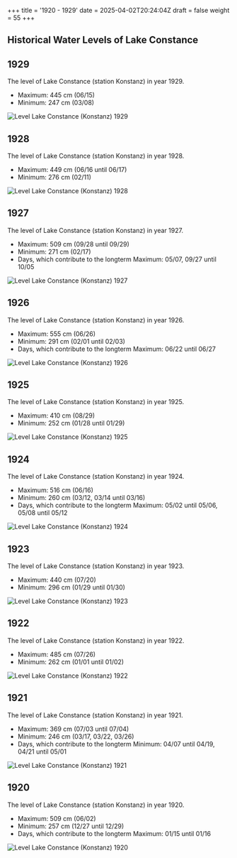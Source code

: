 +++
title = '1920 - 1929'
date = 2025-04-02T20:24:04Z
draft = false
weight = 55
+++

## Historical Water Levels of Lake Constance

## 1929

The level of Lake Constance (station Konstanz) in year 1929.

- Maximum: 445 cm (06/15)
- Minimum: 247 cm (03/08)

![Level Lake Constance (Konstanz) 1929](/images/EN/graphs_historic/longterm_EN_1929.png)

## 1928

The level of Lake Constance (station Konstanz) in year 1928.

- Maximum: 449 cm (06/16 until 06/17)
- Minimum: 276 cm (02/11)

![Level Lake Constance (Konstanz) 1928](/images/EN/graphs_historic/longterm_EN_1928.png)

## 1927

The level of Lake Constance (station Konstanz) in year 1927.

- Maximum: 509 cm (09/28 until 09/29)
- Minimum: 271 cm (02/17)
- Days, which contribute to the longterm Maximum: 05/07, 09/27 until 10/05

![Level Lake Constance (Konstanz) 1927](/images/EN/graphs_historic/longterm_EN_1927.png)

## 1926

The level of Lake Constance (station Konstanz) in year 1926.

- Maximum: 555 cm (06/26)
- Minimum: 291 cm (02/01 until 02/03)
- Days, which contribute to the longterm Maximum: 06/22 until 06/27

![Level Lake Constance (Konstanz) 1926](/images/EN/graphs_historic/longterm_EN_1926.png)

## 1925

The level of Lake Constance (station Konstanz) in year 1925.

- Maximum: 410 cm (08/29)
- Minimum: 252 cm (01/28 until 01/29)

![Level Lake Constance (Konstanz) 1925](/images/EN/graphs_historic/longterm_EN_1925.png)

## 1924

The level of Lake Constance (station Konstanz) in year 1924.

- Maximum: 516 cm (06/16)
- Minimum: 260 cm (03/12, 03/14 until 03/16)
- Days, which contribute to the longterm Maximum: 05/02 until 05/06, 05/08 until 05/12

![Level Lake Constance (Konstanz) 1924](/images/EN/graphs_historic/longterm_EN_1924.png)

## 1923

The level of Lake Constance (station Konstanz) in year 1923.

- Maximum: 440 cm (07/20)
- Minimum: 296 cm (01/29 until 01/30)

![Level Lake Constance (Konstanz) 1923](/images/EN/graphs_historic/longterm_EN_1923.png)

## 1922

The level of Lake Constance (station Konstanz) in year 1922.

- Maximum: 485 cm (07/26)
- Minimum: 262 cm (01/01 until 01/02)

![Level Lake Constance (Konstanz) 1922](/images/EN/graphs_historic/longterm_EN_1922.png)

## 1921

The level of Lake Constance (station Konstanz) in year 1921.

- Maximum: 369 cm (07/03 until 07/04)
- Minimum: 246 cm (03/17, 03/22, 03/26)
- Days, which contribute to the longterm Minimum: 04/07 until 04/19, 04/21 until 05/01

![Level Lake Constance (Konstanz) 1921](/images/EN/graphs_historic/longterm_EN_1921.png)

## 1920

The level of Lake Constance (station Konstanz) in year 1920.

- Maximum: 509 cm (06/02)
- Minimum: 257 cm (12/27 until 12/29)
- Days, which contribute to the longterm Maximum: 01/15 until 01/16

![Level Lake Constance (Konstanz) 1920](/images/EN/graphs_historic/longterm_EN_1920.png)

